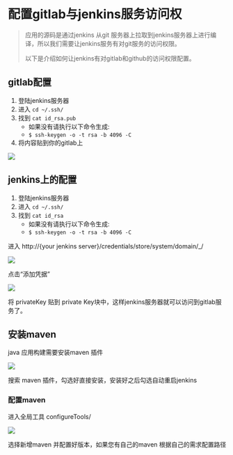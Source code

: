 # 配置gitlab与jenkins服务访问权

> 应用的源码是通过jenkins 从git 服务器上拉取到jenkins服务器上进行编译，所以我们需要让jenkins服务有对git服务的访问权限。
>
> 以下是介绍如何让jenkins有对gitlab和github的访问权限配置。

## gitlab配置

1. 登陆jenkins服务器
2. 进入 `cd ~/.ssh/`
3. 找到 `cat id_rsa.pub`
	- 如果没有请执行以下命令生成:
	- `$ ssh-keygen -o -t rsa -b 4096 -C`
4. 将内容贴到你的gitlab上

![](http://source.qiniu.cnd.nsini.com/images/2019/07/8c/43/e7/20190726-8ae0a304799c77e0e60684114388c392.jpeg?imageView2/2/w/1280/interlace/0/q/80)

## jenkins上的配置

1. 登陆jenkins服务器
2. 进入 `cd ~/.ssh/`
3. 找到 `cat id_rsa`
	- 如果没有请执行以下命令生成:
	- `$ ssh-keygen -o -t rsa -b 4096 -C`

进入 http://{your jenkins server}/credentials/store/system/domain/_/

![](http://source.qiniu.cnd.nsini.com/images/2019/07/7d/61/8b/20190726-d535f7c0a8f5be9b86b1056361c7d014.jpeg?imageView2/2/w/1280/interlace/0/q/100)

点击“添加凭据”

![](http://source.qiniu.cnd.nsini.com/images/2019/07/f8/bb/1e/20190726-0f2fda09eb0eec6514559cd2bb1f8b5f.jpeg)


将 privateKey 贴到 private Key块中，这样jenkins服务器就可以访问到gitlab服务了。

## 安装maven

java 应用构建需要安装maven 插件

![](http://source.qiniu.cnd.nsini.com/images/2019/07/20/a7/1d/20190726-8ea71c8c5b09d7701d69587da7820466.jpeg?imageView2/2/w/1280/interlace/0/q/100)

搜索 maven 插件，勾选好直接安装，安装好之后勾选自动重启jenkins

### 配置maven

进入全局工具 configureTools/

![](http://source.qiniu.cnd.nsini.com/images/2019/07/49/c5/e2/20190726-23cc2b4dcf892fffebae9d47c5649d74.jpeg?imageView2/2/w/1280/interlace/0/q/100)

选择新增maven 并配置好版本，如果您有自己的maven 根据自己的需求配置路径